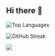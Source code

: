 ## Hi there 👋

![Top Languages](https://github-readme-stats.vercel.app/api/top-langs/?username=kholilapras&layout=compact&langs_count=8&theme=dark)

![GitHub Streak](https://streak-stats.demolab.com?user=kholilapras&theme=dark&hide_border=true)

![](https://komarev.com/ghpvc/?username=kholilapras&color=blue)




<!--
**kholilapras/kholilapras** is a ✨ _special_ ✨ repository because its `README.md` (this file) appears on your GitHub profile.

Here are some ideas to get you started:

- 🔭 I’m currently working on ...
- 🌱 I’m currently learning ...
- 👯 I’m looking to collaborate on ...
- 🤔 I’m looking for help with ...
- 💬 Ask me about ...
- 📫 How to reach me: ...
- 😄 Pronouns: ...
- ⚡ Fun fact: ...
-->
